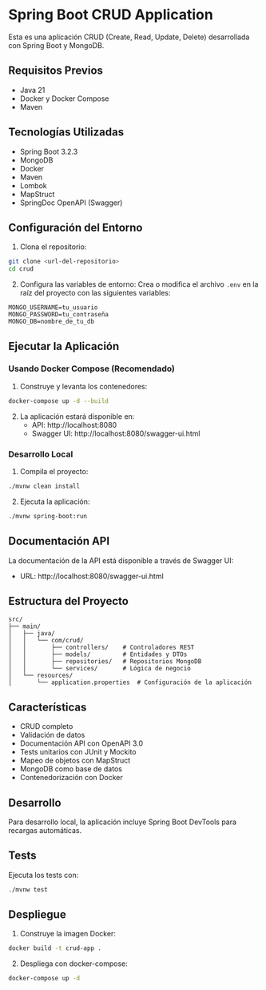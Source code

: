 # Spring Boot CRUD Application

Esta es una aplicación CRUD (Create, Read, Update, Delete) desarrollada con Spring Boot y MongoDB.

## Requisitos Previos

- Java 21
- Docker y Docker Compose
- Maven

## Tecnologías Utilizadas

- Spring Boot 3.2.3
- MongoDB
- Docker
- Maven
- Lombok
- MapStruct
- SpringDoc OpenAPI (Swagger)

## Configuración del Entorno

1. Clona el repositorio:
```bash
git clone <url-del-repositorio>
cd crud
```

2. Configura las variables de entorno:
   Crea o modifica el archivo `.env` en la raíz del proyecto con las siguientes variables:
```env
MONGO_USERNAME=tu_usuario
MONGO_PASSWORD=tu_contraseña
MONGO_DB=nombre_de_tu_db
```

## Ejecutar la Aplicación

### Usando Docker Compose (Recomendado)

1. Construye y levanta los contenedores:
```bash
docker-compose up -d --build
```

2. La aplicación estará disponible en:
   - API: http://localhost:8080
   - Swagger UI: http://localhost:8080/swagger-ui.html

### Desarrollo Local

1. Compila el proyecto:
```bash
./mvnw clean install
```

2. Ejecuta la aplicación:
```bash
./mvnw spring-boot:run
```

## Documentación API

La documentación de la API está disponible a través de Swagger UI:
- URL: http://localhost:8080/swagger-ui.html

## Estructura del Proyecto

```
src/
├── main/
│   ├── java/
│   │   └── com/crud/
│   │       ├── controllers/    # Controladores REST
│   │       ├── models/         # Entidades y DTOs
│   │       ├── repositories/   # Repositorios MongoDB
│   │       └── services/       # Lógica de negocio
│   └── resources/
│       └── application.properties  # Configuración de la aplicación
```

## Características

- CRUD completo
- Validación de datos
- Documentación API con OpenAPI 3.0
- Tests unitarios con JUnit y Mockito
- Mapeo de objetos con MapStruct
- MongoDB como base de datos
- Contenedorización con Docker

## Desarrollo

Para desarrollo local, la aplicación incluye Spring Boot DevTools para recargas automáticas.

## Tests

Ejecuta los tests con:
```bash
./mvnw test
```

## Despliegue

1. Construye la imagen Docker:
```bash
docker build -t crud-app .
```

2. Despliega con docker-compose:
```bash
docker-compose up -d
```